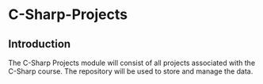 # C-Sharp-Projects

Introduction
------------
The C-Sharp Projects module will consist of all projects associated with the C-Sharp course. The repository will be used to store and manage the data. 
